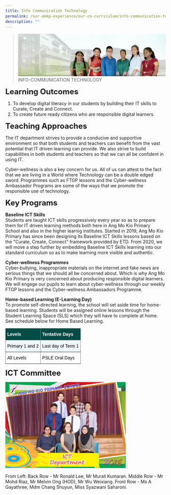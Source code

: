 ```yaml
---
title: Info Communication Technology
permalink: /our-amkp-experience/our-co-curriculum/info-communication-technology/
description: ""
---
```

>![](/images/About%20Us/banner2-with%20bg.jpg)
>INFO-COMMUNICATION TECHNOLOGY

**<font size="5">Learning Outcomes</font>**
1. To develop digital literacy in our students by building their IT skills to Curate, Create and Connect. 
2. To create future ready citizens who are responsible digital learners.

**<font size="5">Teaching Approaches</font>**

The IT department strives to provide a conducive and supportive environment so that both students and teachers can benefit from the vast potential that IT driven learning can provide. We also strive to build capabilities in both students and teachers so that we can all be confident in using IT. 

Cyber-wellness is also a key concern for us. All of us can attest to the fact that we are living in a World where Technology can be a double edged sword. Programmes such as FTGP lessons and the Cyber-wellness Ambassador Programs are some of the ways that we promote the responsible use of technology.

**<font size="5">Key Programs</font>**

**Baseline ICT Skills**<br>
Students are taught ICT skills progressively every year so as to prepare them for IT driven learning methods both here in Ang Mo Kio Primary School and also in the higher learnig institutes. Started in 2019, Ang Mo Kio Primary has since been designing its Baseline ICT Skills lessons based on the "Curate, Create, Connect" framework provided by ETD.  From 2020, we will move a step further by embedding Baseline ICT Skills learning into our standard curriculum so as to make learning more visible and authentic.

**Cyber-wellness Programmes**<br>
Cyber-bullying, inappropriate materials on the internet and fake news are serious things that we should all be concerned about. Which is why Ang Mo Kio Primary is very concerned about producing responsible digital learners. We will engage our pupils to learn about cyber-wellness through our weekly FTGP lessons and the Cyber-wellness Ambassadors Programme. 

**Home-based Learning (E-Learning Day)**<br>
To promote self-directed learning, the school will set aside time for home-based learning. Students will be assigned online lessons through the Student Learning Space (SLS) which they will have to complete at home. See schedule below for Home Based Learning.

<style type="text/css">
.tg  {border-collapse:collapse;border-spacing:0;}
.tg td{border-color:black;border-style:solid;border-width:1px;font-family:Arial, sans-serif;font-size:14px;
  overflow:hidden;padding:10px 5px;word-break:normal;}
.tg th{border-color:black;border-style:solid;border-width:1px;font-family:Arial, sans-serif;font-size:14px;
  font-weight:normal;overflow:hidden;padding:10px 5px;word-break:normal;}
.tg .tg-0ys1{background-color:#FFF;border-color:inherit;text-align:left;vertical-align:middle}
.tg .tg-cpzc{background-color:#024C45;border-color:inherit;color:#FFF;font-weight:bold;text-align:left;vertical-align:middle}
.tg .tg-ffnn{background-color:#EFF7FF;border-color:inherit;text-align:left;vertical-align:middle}
</style>
<table class="tg">
<thead>
  <tr>
    <th class="tg-cpzc"><span style="font-weight:bold;color:#FFF;background-color:#024C45">Levels</span></th>
    <th class="tg-cpzc"><span style="font-weight:bold;color:#FFF;background-color:#024C45">Tentative Days</span></th>
  </tr>
</thead>
<tbody>
  <tr>
    <td class="tg-ffnn"><span style="color:#000;background-color:#EFF7FF">Primary 1 and 2</span></td>
    <td class="tg-ffnn"><span style="color:#000;background-color:#EFF7FF">Last day of Term 1</span></td>
  </tr>
  <tr>
    <td class="tg-0ys1"><span style="color:#000;background-color:#FFF">All Levels</span></td>
    <td class="tg-0ys1"><span style="color:#000;background-color:#FFF">PSLE Oral Days</span></td>
  </tr>
</tbody>
</table>

**<font size="5">ICT Committee</font>**

<img src="/images/About%20Us/Our%20AMKP%20Experience/Co%20Curriculum/ICT%20Dept.jpg"  
     style="width:75%">


From Left: Back Row - Mr Ronald Lee, Mr Murali Kumaran. Middle Row - Mr Mohd Riaz, Mr Melvin Ong (HOD), Mr Wu Weixiang. Front Row - Ms A Gayathree, Mdm Chang Shuyun, Miss Syazwani Saharoni.